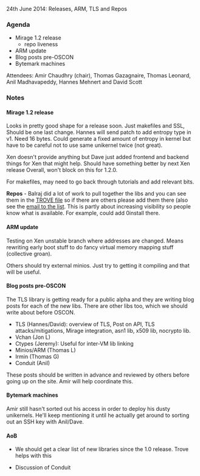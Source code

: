 24th June 2014: Releases, ARM, TLS and Repos

### Agenda ###

* Mirage 1.2 release
  - repo liveness
* ARM update
* Blog posts pre-OSCON
* Bytemark machines


Attendees: Amir Chaudhry (chair), Thomas Gazagnaire, Thomas Leonard,
Anil Madhavapeddy, Hannes Mehnert and David Scott 


### Notes ###

#### Mirage 1.2 release ####

Looks in pretty good shape for a release soon. Just makefiles and SSL,
Should be one last change. Hannes will send patch to add entropy type in v1.
Need 16 bytes. Could generate a fixed amount of entropy in kernel but have
to be careful not to use same unikernel twice (not great).

Xen doesn't provide anything but Dave just added frontend and backend things
for Xen that might help. Should have something better by next Xen release
Overall, won't block on this for 1.2.0.

For makefiles, may need to go back through tutorials and add relevant bits.

**Repos** -  Balraj did a lot of work to pull together the libs and you can
see them in the [TROVE file][mir-trove] so if there are others please add
them there (also see the [email to the list][trove-email]. This is partly
about increasing visibility so people know what is available. For example,
could add 0install there.

[mir-trove]: https://github.com/mirage/mirage-www/blob/master/TROVE
[trove-email]: http://lists.xenproject.org/archives/html/mirageos-devel/2014-06/msg00133.html

#### ARM update ####

Testing on Xen unstable branch where addresses are changed. Means rewriting
early boot stuff to do fancy virtual memory mapping stuff (collective groan).

Others should try external minios. Just try to getting it compiling and that
will be useful.


#### Blog posts pre-OSCON ####

The TLS library is getting ready for a public alpha and they are writing
blog posts for each of the new libs. There are other libs too, which we
should write about before OSCON.

- TLS (Hannes/David): overview of TLS, Post on API, TLS attacks/mitigations, Mirage integration, asn1 lib, x509 lib, nocrypto lib.
- Vchan (Jon L)
- Ctypes (Jeremy): Useful for inter-VM lib linking
- Minios/ARM (Thomas L)
- Irmin (Thomas G)
- Conduit (Anil)

These posts should be written in advance and reviewed by others before going
up on the site. Amir will help coordinate this.


#### Bytemark machines ####

Amir still hasn't sorted out his access in order to deploy his dusty
unikernels. He'll keep mentioning it until he actually get around to sorting
out an SSH key with Anil/Dave. 


#### AoB ####

- We should get a clear list of new libraries since the 1.0 release. Trove
helps with this

- Discussion of Conduit

